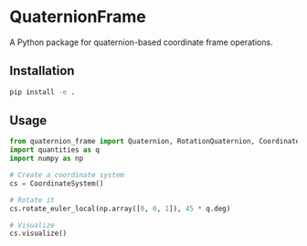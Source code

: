 # QuaternionFrame

A Python package for quaternion-based coordinate frame operations.

## Installation

```bash
pip install -e .
```

## Usage

```python
from quaternion_frame import Quaternion, RotationQuaternion, CoordinateSystem
import quantities as q
import numpy as np

# Create a coordinate system
cs = CoordinateSystem()

# Rotate it
cs.rotate_euler_local(np.array([0, 0, 1]), 45 * q.deg)

# Visualize
cs.visualize()
```
